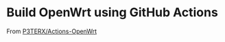 # Build OpenWrt using GitHub Actions

From
[P3TERX/Actions-OpenWrt](https://github.com/P3TERX/Actions-OpenWrt)
